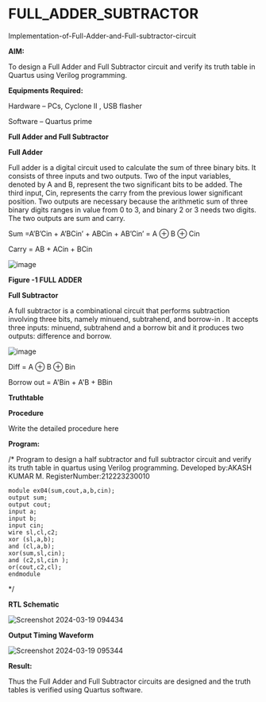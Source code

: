 # FULL_ADDER_SUBTRACTOR

Implementation-of-Full-Adder-and-Full-subtractor-circuit

**AIM:**

To design a Full Adder and Full Subtractor circuit and verify its truth table in Quartus using Verilog programming.

**Equipments Required:**

Hardware – PCs, Cyclone II , USB flasher

Software – Quartus prime

**Full Adder and Full Subtractor**

**Full Adder**

Full adder is a digital circuit used to calculate the sum of three binary bits. It consists of three inputs and two outputs. Two of the input variables, denoted by A and B, represent the two significant bits to be added. The third input, Cin, represents the carry from the previous lower significant position. Two outputs are necessary because the arithmetic sum of three binary digits ranges in value from 0 to 3, and binary 2 or 3 needs two digits. The two outputs are sum and carry.

Sum =A’B’Cin + A’BCin’ + ABCin + AB’Cin’ = A ⊕ B ⊕ Cin 

Carry = AB + ACin + BCin

![image](https://github.com/naavaneetha/FULL_ADDER_SUBTRACTOR/assets/154305477/0f30ba51-5ffb-4198-845f-18e054f675e7)

**Figure -1 FULL ADDER**

**Full Subtractor**

A full subtractor is a combinational circuit that performs subtraction involving three bits, namely minuend, subtrahend, and borrow-in . It accepts three inputs: minuend, subtrahend and a borrow bit and it produces two outputs: difference and borrow.

![image](https://github.com/naavaneetha/FULL_ADDER_SUBTRACTOR/assets/154305477/02b24f51-ab51-4304-9ad6-7b81ffc1ead5)

Diff = A ⊕ B ⊕ Bin 

Borrow out = A'Bin + A'B + BBin

**Truthtable**

**Procedure**

Write the detailed procedure here

**Program:**

/* Program to design a half subtractor and full subtractor circuit and verify its truth table in quartus using Verilog programming.
Developed by:AKASH KUMAR M.
RegisterNumber:212223230010
```
module ex04(sum,cout,a,b,cin);
output sum;
output cout;
input a;
input b;
input cin;
wire sl,cl,c2;
xor (sl,a,b);
and (cl,a,b);
xor(sum,sl,cin);
and (c2,sl,cin );
or(cout,c2,cl);
endmodule
```
*/

**RTL Schematic**

![Screenshot 2024-03-19 094434](https://github.com/akash7812/FULL_ADDER_SUBTRACTOR/assets/146819826/5c2cb3a0-8e53-4ec3-98be-c5dc5b4cc40f)



**Output Timing Waveform**

![Screenshot 2024-03-19 095344](https://github.com/akash7812/FULL_ADDER_SUBTRACTOR/assets/146819826/54bc4fc9-637d-4bb7-be1c-461b68b6209b)




**Result:**

Thus the Full Adder and Full Subtractor circuits are designed and the truth tables is verified using Quartus software.



